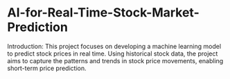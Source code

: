 # AI-for-Real-Time-Stock-Market-Prediction
Introduction:  This project focuses on developing a machine learning model to predict stock prices in real time. Using historical stock data, the project aims to capture the patterns and trends in stock price movements, enabling short-term price prediction.
